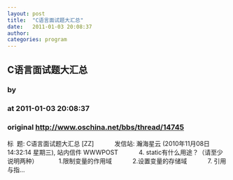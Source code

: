 ```yaml
---
layout: post
title:  "C语言面试题大汇总"
date:   2011-01-03 20:08:37
author: 
categories: program
---
```


## C语言面试题大汇总
### by 
### at 2011-01-03 20:08:37
### original <http://www.oschina.net/bbs/thread/14745>

标  题: C语言面试题大汇总 [ZZ]            发信站: 瀚海星云 (2010年11月08日14:32:14 星期三), 站内信件 WWWPOST            4. static有什么用途？（请至少说明两种）            1.限制变量的作用域            2.设置变量的存储域            7. 引用与指...